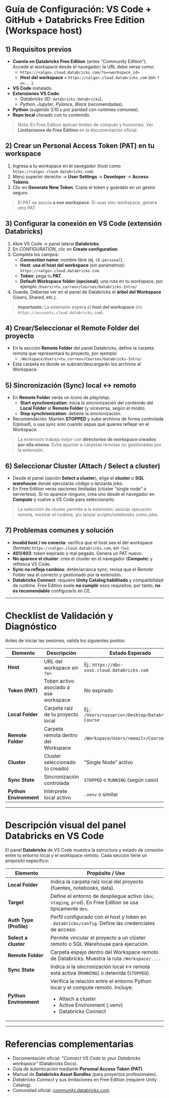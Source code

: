 # Guía de Configuración: VS Code + GitHub + Databricks Free Edition (Workspace host)

## 1) Requisitos previos

- **Cuenta en Databricks Free Edition** (antes “Community Edition”). Accede al workspace desde el navegador; la URL debe verse como:
  - `https://<algo>.cloud.databricks.com/?o=<workspace_id>`
  - **Host del workspace** = `https://<algo>.cloud.databricks.com` (sin `?o=...`).
- **VS Code** instalado.
- **Extensiones VS Code**:
  - _Databricks_ (ID: `databricks.databricks`).
  - _Python_, _Jupyter_, _Pylance_, _Black_ (recomendadas).
- **Python** (sugerido 3.10.x por paridad con runtimes comunes).
- **Repo local** clonado con tu contenido.

> Nota: En Free Edition aplican límites de cómputo y funciones. Ver **Limitaciones de Free Edition** en la documentación oficial.

## 2) Crear un **Personal Access Token (PAT)** en tu workspace

1. Ingresa a tu workspace en el navegador (host como `https://<algo>.cloud.databricks.com`).
2. Menú superior derecho → **User Settings** → **Developer** → **Access Tokens**.
3. Clic en **Generate New Token**. Copia el token y guárdalo en un gestor seguro.

> El PAT se asocia **a ese workspace**. Si usas otro workspace, genera otro PAT.

## 3) Configurar la **conexión en VS Code** (extensión Databricks)

1. Abre VS Code → panel lateral **Databricks**.
2. En _CONFIGURATION_, clic en **Create configuration**.
3. Completa los campos:
   - **Connection name**: nombre libre (ej. `CE-personal`).
   - **Host**: **usa el host del workspace** (sin parámetros):
     `https://<algo>.cloud.databricks.com`
   - **Token**: pega tu **PAT**.
   - **Default Workspace folder (opcional)**: una ruta en tu workspace, por ejemplo
     `/Users/<tu_correo>/Courses/Databricks-Intro/`
4. Guarda. Deberías ver en el panel de Databricks el **árbol del Workspace** (Users, Shared, etc.).

> **Importante:** La extensión espera el **host del workspace** (no `https://accounts.cloud.databricks.com`).

## 4) Crear/Seleccionar el **Remote Folder** del proyecto

- En la sección **Remote Folder** del panel Databricks, define la carpeta remota que representará tu proyecto, por ejemplo:
  - `/Workspace/Users/<tu_correo>/Courses/Databricks-Intro/`
- Esta carpeta es donde se subirán/descargarán los archivos al Workspace.

## 5) Sincronización (Sync) local ↔ remoto

- En **Remote Folder** verás un ícono de _play/stop_.
  - **Start synchronization**: inicia la sincronización del contenido del **Local Folder** al **Remote Folder** (y viceversa, según el modo).
  - **Stop synchronization**: detiene la sincronización.
- Recomendación: Mantén **STOPPED** y sube archivos de forma controlada (Upload), o usa sync solo cuando sepas qué quieres reflejar en el Workspace.

> La extensión trabaja mejor con **directorios de workspace creados por ella misma**. Evita apuntar a carpetas remotas no gestionadas por la extensión.

## 6) Seleccionar **Cluster** (Attach / Select a cluster)

- Desde el panel (opción **Select a cluster**), elige el **cluster** o **SQL warehouse** donde ejecutarás código o lanzarás jobs.
- En Free Edition verás opciones limitadas (clúster “single node” o serverless). Si no aparece ninguno, crea uno desde el navegador en **Compute** y vuelve a VS Code para seleccionarlo.

> La selección de cluster permite a la extensión: asociar ejecución remota, mostrar el runtime, y/o lanzar scripts/notebooks como jobs.

## 7) Problemas comunes y solución

- **Invalid host / no conecta**: verifica que el host sea el del workspace (formato `https://<algo>.cloud.databricks.com`, sin `?o=`).
- **401/403**: token expirado o mal pegado. Genera un PAT nuevo.
- **No aparece el cluster**: crea el cluster en el navegador (**Compute**) y refresca VS Code.
- **Sync no refleja cambios**: detén/arranca sync; revisa que el _Remote Folder_ sea el correcto y gestionado por la extensión.
- **Databricks Connect**: requiere **Unity Catalog habilitado** y compatibilidad de runtime. Free Edition suele **no cumplir** esos requisitos; por tanto, **no es recomendable** configurarlo en CE.

---

# Checklist de Validación y Diagnóstico

Antes de iniciar las sesiones, valida los siguientes puntos:

| Elemento               | Descripción                           | Estado Esperado                                   | Verificación                    |
| ---------------------- | ------------------------------------- | ------------------------------------------------- | ------------------------------- |
| **Host**               | URL del workspace sin `?o=`           | Ej.: `https://dbc-xxxx.cloud.databricks.com`      | Archivo `.databricks/config`    |
| **Token (PAT)**        | Token activo asociado a ese workspace | No expirado                                       | `User Settings → Access Tokens` |
| **Local Folder**       | Carpeta raíz de tu proyecto local     | Ej.: `/Users/<usuario>/Desktop/Databricks-Course` | Panel Databricks VS Code        |
| **Remote Folder**      | Carpeta remota dentro del Workspace   | `/Workspace/Users/<email>/Courses/...`            | Panel Databricks VS Code        |
| **Cluster**            | Cluster seleccionado (o creado)       | “Single Node” activo                              | Panel Databricks o UI web       |
| **Sync State**         | Sincronización controlada             | `STOPPED` o `RUNNING` (según caso)                | Panel Databricks VS Code        |
| **Python Environment** | Intérprete local activo               | `.venv` o similar                                 | VS Code barra inferior derecha  |

---

# Descripción visual del panel Databricks en VS Code

El panel **Databricks** de VS Code muestra la estructura y estado de conexión entre tu entorno local y el workspace remoto. Cada sección tiene un propósito específico:

| Elemento                | Propósito / Uso                                                                                                                                                                   |
| ----------------------- | --------------------------------------------------------------------------------------------------------------------------------------------------------------------------------- |
| **Local Folder**        | Indica la carpeta raíz local del proyecto (fuentes, notebooks, data).                                                                                                             |
| **Target**              | Define el entorno de despliegue activo (`dev`, `staging`, `prod`). En Free Edition se usa típicamente `dev`.                                                                      |
| **Auth Type (Profile)** | Perfil configurado con el host y token en `.databricks/config`. Define las credenciales de acceso.                                                                                |
| **Select a cluster**    | Permite vincular el proyecto a un clúster remoto o SQL Warehouse para ejecución.                                                                                                  |
| **Remote Folder**       | Carpeta espejo dentro del Workspace remoto de Databricks. Muestra la ruta `/Workspace/...`.                                                                                       |
| **Sync State**          | Indica si la sincronización local ↔ remota está activa (`RUNNING`) o detenida (`STOPPED`).                                                                                        |
| **Python Environment**  | Verifica la relación entre el entorno Python local y el compute remoto. Incluye: <ul><li>Attach a cluster</li><li>Active Environment (.venv)</li><li>Databricks Connect</li></ul> |

---

# Referencias complementarias

- Documentación oficial: _"Connect VS Code to your Databricks workspace"_ (Databricks Docs).
- Guía de autenticación mediante **Personal Access Token (PAT)**.
- Manual de **Databricks Asset Bundles** (para proyectos profesionales).
- _Databricks Connect_ y sus limitaciones en Free Edition (requiere Unity Catalog).
- Comunidad oficial: [community.databricks.com](https://community.databricks.com/).
